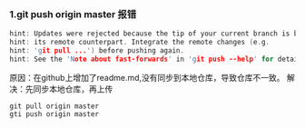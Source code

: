 ### 1.git push origin master 报错
```c
hint: Updates were rejected because the tip of your current branch is behind
hint: its remote counterpart. Integrate the remote changes (e.g.
hint: 'git pull ...') before pushing again.
hint: See the 'Note about fast-forwards' in 'git push --help' for details.
```
原因：在github上增加了readme.md,没有同步到本地仓库，导致仓库不一致。
解决：先同步本地仓库，再上传
```
git pull origin master
gti push origin master
```
